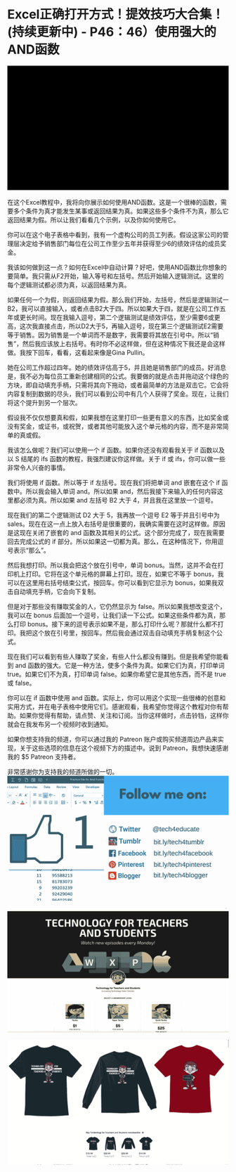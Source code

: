 # Excel正确打开方式！提效技巧大合集！(持续更新中) - P46：46）使用强大的AND函数 

![](img/5d134be359adaaaf159264a337a5f4ba_0.png)

在这个Excel教程中，我将向你展示如何使用AND函数。这是一个很棒的函数，需要多个条件为真才能发生某事或返回结果为真。如果这些多个条件不为真，那么它返回结果为假。所以让我们看看几个示例，以及你如何使用它。

你可以在这个电子表格中看到，我有一个虚构公司的员工列表。假设这家公司的管理层决定给予销售部门每位在公司工作至少五年并获得至少6的绩效评估的成员奖金。

我该如何做到这一点？如何在Excel中自动计算？好吧，使用AND函数比你想象的要简单。我只需从F2开始，输入等号和左括号。然后开始输入逻辑测试。这里的每个逻辑测试都必须为真，以返回结果为真。

如果任何一个为假，则返回结果为假。那么我们开始，左括号，然后是逻辑测试一B2，我可以直接输入，或者点击B2大于四。所以如果大于四，就是在公司工作五年或更长时间。现在我输入逗号，第二个逻辑测试是绩效评估，至少需要6或更高，这次我直接点击，所以D2大于5，再输入逗号，现在第三个逻辑测试E2需要等于销售。因为销售是一个单词而不是数字，我需要将其放在引号中。所以“销售”，然后我应该放上右括号。有时你不必这样做，但在这种情况下我还是会这样做。我按下回车，看看，这看起来像是Gina Pullin。

她在公司工作超过四年。她的绩效评估高于5，并且她是销售部门的成员。好消息是，我不必为每位员工重新创建相同的公式。我要做的就是点击并拖动这个绿色的方块，即自动填充手柄，只需将其向下拖动，或者最简单的方法是双击它。它会将内容复制到数据的尽头，我们可以看到公司中有几个人获得了奖金。现在，让我们将这个提升到另一个层次。

假设我不仅仅想要真和假，如果我想在这里打印一些更有意义的东西，比如奖金或没有奖金，或证书，或祝贺，或者其他可能放入这个单元格的内容，而不是非常简单的真或假。

我该怎么做呢？我们可以使用一个 if 函数。如果你还没有观看我关于 if 函数以及以 S 结尾的 ifs 函数的教程，我强烈建议你这样做。关于 if 或 ifs，你可以做一些非常令人兴奋的事情。

我们将使用 if 函数。所以等于 if 左括号。现在我们将把单词 and 嵌套在这个 if 函数中。所以我会输入单词 and。所以如果 and，然后我接下来输入的任何内容这里都必须为真。所以如果 and 左括号 B2 大于 4，并且我在这里放一个逗号。

现在我们的第二个逻辑测试 D2 大于 5，我再放一个逗号 E2 等于并且引号中为 sales。现在在这一点上放入右括号是很重要的，我确实需要在这时这样做。原因是这现在关闭了嵌套的 and 函数及其相关的公式。这个部分完成了，现在我需要回去完成公式的 if 部分。所以如果这一切都为真。那么，在这种情况下，你用逗号表示“那么”。

然后我想打印。所以我会把这个放在引号中，单词 bonus。当然，这并不会在打印机上打印。它将在这个单元格的屏幕上打印。现在，如果它不等于 bonus，我可以在这里用右括号结束公式，按回车。你可以看到它显示为 bonus，如果我双击自动填充手柄，它会向下复制。

但是对于那些没有赚取奖金的人，它仍然显示为 false。所以如果我想改变这个，我可以在 bonus 后面加一个逗号，让我们读一下公式。如果这些条件都为真，那么打印 bonus。接下来的逗号表示如果不是，那么打印什么呢？那就什么都不打印。我把这个放在引号里，按回车。然后我会通过双击自动填充手柄复制这个公式。

现在我们可以看到有些人赚取了奖金，有些人什么都没有赚到。但是我希望你能看到 and 函数的强大。它是一种方法，使多个条件为真。如果它们为真，打印单词 true。如果它们不为真，打印单词 false。如果你希望它是其他东西，而不是 true 或 false。

你可以在 if 函数中使用 and 函数。实际上，你可以用这个实现一些很棒的创意和实用方式，并在电子表格中使用它们。感谢观看，我希望你觉得这个教程对你有帮助。如果你觉得有帮助，请点赞、关注和订阅。当你这样做时，点击铃铛，这样你就会在我发布另一个视频时收到通知。

如果你想支持我的频道，你可以通过我的 Patreon 账户或购买频道周边产品来实现，关于这些选项的信息在这个视频下方的描述中。说到 Patreon，我想快速感谢我的 $5 Patreon 支持者。

非常感谢你为支持我的频道所做的一切。![](img/5d134be359adaaaf159264a337a5f4ba_2.png)

![](img/5d134be359adaaaf159264a337a5f4ba_3.png)

![](img/5d134be359adaaaf159264a337a5f4ba_4.png)
